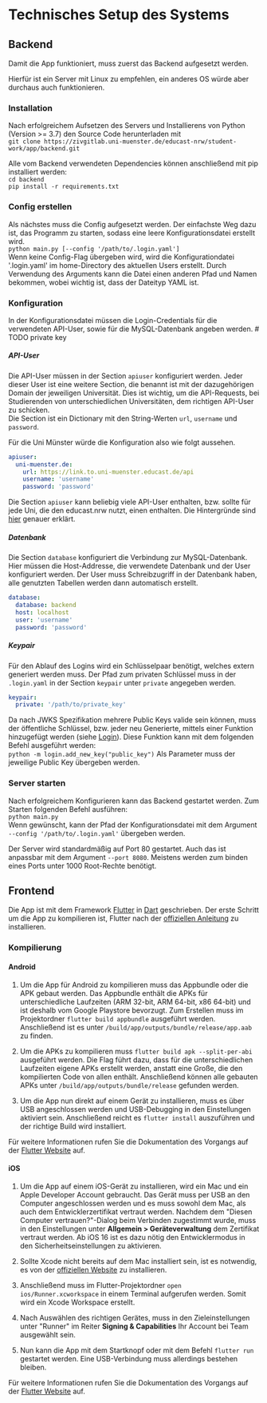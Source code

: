 # Technisches Setup des Systems

## Backend
Damit die App funktioniert, muss zuerst das Backend aufgesetzt werden.

Hierfür ist ein Server mit Linux zu empfehlen, ein anderes OS würde aber durchaus auch funktionieren. 


### Installation
Nach erfolgreichem Aufsetzen des Servers und Installierens von Python (Version >= 3.7) den Source Code herunterladen mit  
`git clone https://zivgitlab.uni-muenster.de/educast-nrw/student-work/app/backend.git`

Alle vom Backend verwendeten Dependencies können anschließend mit pip installiert werden:  
`cd backend`  
`pip install -r requirements.txt`

### Config erstellen
Als nächstes muss die Config aufgesetzt werden. Der einfachste Weg dazu ist, das Programm zu starten, sodass eine leere Konfigurationsdatei erstellt wird.  
`python main.py [--config '/path/to/.login.yaml']`  
Wenn keine Config-Flag übergeben wird, wird die Konfigurationdatei '.login.yaml' im home-Directory des aktuellen Users erstellt. Durch Verwendung des Arguments kann die Datei einen anderen Pfad und Namen bekommen, wobei wichtig ist, dass der Dateityp YAML ist.

### Konfiguration
In der Konfigurationsdatei müssen die Login-Credentials für die verwendeten API-User, sowie für die MySQL-Datenbank angeben werden.  # TODO private key

##### API-User
Die API-User müssen in der Section `apiuser` konfiguriert werden. Jeder dieser User ist eine weitere Section, die benannt ist mit der dazugehörigen Domain der jeweiligen Universität. Dies ist wichtig, um die API-Requests, bei Studierenden von unterschiedlichen Universitäten, dem richtigen API-User zu schicken.  
Die Section ist ein Dictionary mit den String-Werten `url`, `username` und `password`.

Für die Uni Münster würde die Konfiguration also wie folgt aussehen.
```yaml
apiuser:
  uni-muenster.de:
    url: https://link.to.uni-muenster.educast.de/api
    username: 'username'
    password: 'password'
```
Die Section `apiuser` kann beliebig viele API-User enthalten, bzw. sollte für jede Uni, die den educast.nrw nutzt, einen enthalten. Die Hintergründe sind [hier](entwurf.md#struktur) genauer erklärt.


##### Datenbank
Die Section `database` konfiguriert die Verbindung zur MySQL-Datenbank. Hier müssen die Host-Addresse, die verwendete Datenbank und der User konfiguriert werden. Der User muss Schreibzugriff in der Datenbank haben, alle genutzten Tabellen werden dann automatisch erstellt.

```yaml
database:
  database: backend
  host: localhost
  user: 'username'
  password: 'password'
```

##### Keypair
Für den Ablauf des Logins wird ein Schlüsselpaar benötigt, welches extern generiert werden muss. Der Pfad zum privaten Schlüssel muss in der `.login.yaml` in der Section `keypair` unter `private` angegeben werden. 

```yaml
keypair:
  private: '/path/to/private_key'
```

Da nach JWKS Spezifikation mehrere Public Keys valide sein können, muss der öffentliche Schlüssel, bzw. jeder neu Generierte, mittels einer Funktion hinzugefügt werden (siehe [Login](login.md#jwks-endpunkt)). Diese Funktion kann mit dem folgenden Befehl ausgeführt werden:  
`python -m login.add_new_key("public_key")`
Als Parameter muss der jeweilige Public Key übergeben werden.

### Server starten
Nach erfolgreichem Konfigurieren kann das Backend gestartet werden. Zum Starten folgenden Befehl ausführen:  
`python main.py`  
Wenn gewünscht, kann der Pfad der Konfigurationsdatei mit dem Argument `--config '/path/to/.login.yaml'` übergeben werden.

Der Server wird standardmäßig auf Port 80 gestartet. Auch das ist anpassbar mit dem Argument `--port 8080`. Meistens werden zum binden eines Ports unter 1000 Root-Rechte benötigt.

## Frontend

Die App ist mit dem Framework [Flutter](https://flutter.dev/) in [Dart](https://dart.dev/) geschrieben. Der erste Schritt um die App zu kompilieren ist, Flutter nach der [offiziellen Anleitung](https://docs.flutter.dev/get-started/install) zu installieren.

### Kompilierung

#### Android
1. Um die App für Android zu kompilieren muss das Appbundle oder die APK gebaut werden. Das Appbundle enthält die APKs für unterschiedliche Laufzeiten (ARM 32-bit, ARM 64-bit, x86 64-bit) und ist deshalb vom Google Playstore bevorzugt. Zum Erstellen muss im Projektordner `flutter build appbundle` ausgeführt werden. Anschließend ist es unter `/build/app/outputs/bundle/release/app.aab` zu finden.

2. Um die APKs zu kompilieren muss `flutter build apk --split-per-abi` ausgeführt werden. Die Flag führt dazu, dass für die unterschiedlichen Laufzeiten eigene APKs erstellt werden, anstatt eine Große, die den kompilierten Code von allen enthält. Anschließend können alle gebauten APKs unter `/build/app/outputs/bundle/release` gefunden werden.

3. Um die App nun direkt auf einem Gerät zu installieren, muss es über USB angeschlossen werden und USB-Debugging in den Einstellungen aktiviert sein. Anschließend reicht es `flutter install` auszuführen und der richtige Build wird installiert.

Für weitere Informationen rufen Sie die Dokumentation des Vorgangs auf der [Flutter Website](https://docs.flutter.dev/deployment/android#building-the-app-for-release) auf.

#### iOS
1. Um die App auf einem iOS-Gerät zu installieren, wird ein Mac und ein Apple Developer Account gebraucht. Das Gerät muss per USB an den Computer angeschlossen werden und es muss sowohl dem Mac, als auch dem Entwicklerzertifikat vertraut werden. Nachdem dem "Diesen Computer vertrauen?"-Dialog beim Verbinden zugestimmt wurde, muss in den Einstellungen unter **Allgemein > Geräteverwaltung** dem Zertifikat vertraut werden. Ab iOS 16 ist es dazu nötig den Entwicklermodus in den Sicherheitseinstellungen zu aktivieren.

2. Sollte Xcode nicht bereits auf dem Mac installiert sein, ist es notwendig, es von der [offiziellen Website](https://developer.apple.com/xcode/) zu installieren.

3. Anschließend muss im Flutter-Projektordner `open ios/Runner.xcworkspace` in einem Terminal aufgerufen werden. Somit wird ein Xcode Workspace erstellt.

4. Nach Auswählen des richtigen Gerätes, muss in den Zieleinstellungen unter "Runner" im Reiter **Signing & Capabilities** Ihr Account bei Team ausgewählt sein.

5. Nun kann die App mit dem Startknopf oder mit dem Befehl `flutter run` gestartet werden. Eine USB-Verbindung muss allerdings bestehen bleiben.


Für weitere Informationen rufen Sie die Dokumentation des Vorgangs auf der [Flutter Website](https://docs.flutter.dev/get-started/install/macos#deploy-to-ios-devices) auf.


